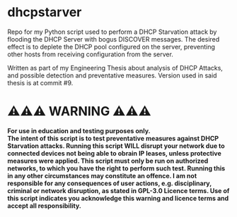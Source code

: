 # dhcpstarver
Repo for my Python script used to perform a DHCP Starvation attack by flooding the DHCP Server with bogus DISCOVER messages. The desired effect is to deplete the DHCP pool configured on the server, preventing other hosts from receiving configuration from the server.  

Written as part of my Engineering Thesis about analysis of DHCP Attacks, and possible detection and preventative measures. Version used in said thesis is at commit #9.

# ⚠️⚠️⚠️ WARNING ⚠️⚠️⚠️
<b>For use in education and testing purposes only.  
The intent of this script is to test preventative measures against DHCP Starvation attacks. Running this script WILL disrupt your network due to connected devices not being able to obrain IP leases, unless protective measures were applied. This script must only be run on authorized networks, to which you have the right to perform such test. Running this in any other circumstances may constitute an offence. I am not responsible for any consequences of user actions, e.g. disciplinary, criminal or network disruption, as stated in GPL-3.0 Licence terms. Use of this script indicates you acknowledge this warning and licence terms and accept all responsibility.</b>

